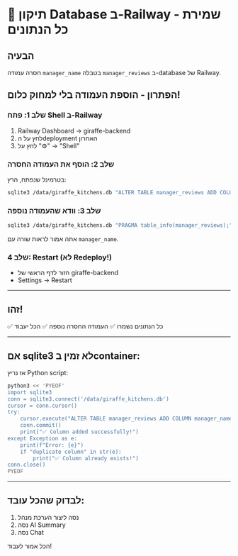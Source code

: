 # 🔧 תיקון Database ב-Railway - שמירת כל הנתונים

## הבעיה
חסרה עמודה `manager_name` בטבלה `manager_reviews` ב-database של Railway.

## הפתרון - הוספת העמודה בלי למחוק כלום!

### שלב 1: פתח Shell ב-Railway

1. Railway Dashboard → giraffe-backend
2. לחץ על הdeployment האחרון
3. לחץ על "⚙️" → "Shell"

### שלב 2: הוסף את העמודה החסרה

בטרמינל שנפתח, הרץ:

```bash
sqlite3 /data/giraffe_kitchens.db "ALTER TABLE manager_reviews ADD COLUMN manager_name VARCHAR(255);"
```

### שלב 3: וודא שהעמודה נוספה

```bash
sqlite3 /data/giraffe_kitchens.db "PRAGMA table_info(manager_reviews);" | grep manager_name
```

אתה אמור לראות שורה עם `manager_name`.

### שלב 4: Restart (לא Redeploy!)

- חזור לדף הראשי של giraffe-backend
- Settings → Restart

---

## זהו!

✅ כל הנתונים נשמרו
✅ העמודה החסרה נוספה
✅ הכל יעבוד

---

## אם sqlite3 לא זמין בcontainer:

אז נריץ Python script:

```bash
python3 << 'PYEOF'
import sqlite3
conn = sqlite3.connect('/data/giraffe_kitchens.db')
cursor = conn.cursor()
try:
    cursor.execute("ALTER TABLE manager_reviews ADD COLUMN manager_name VARCHAR(255)")
    conn.commit()
    print("✅ Column added successfully!")
except Exception as e:
    print(f"Error: {e}")
    if "duplicate column" in str(e):
        print("✅ Column already exists!")
conn.close()
PYEOF
```

---

## לבדוק שהכל עובד:

1. נסה ליצור הערכת מנהל
2. נסה AI Summary
3. נסה Chat

הכל אמור לעבוד!
